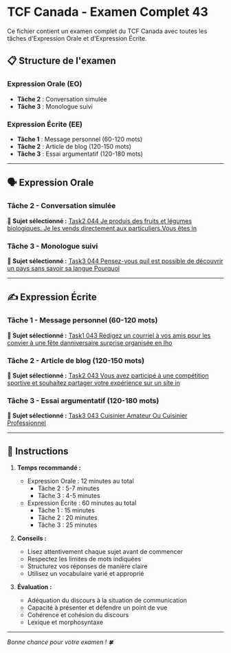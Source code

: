 # TCF Canada - Examen Complet 43

Ce fichier contient un examen complet du TCF Canada avec toutes les tâches d'Expression Orale et d'Expression Écrite.

## 📋 Structure de l'examen

### Expression Orale (EO)
- **Tâche 2** : Conversation simulée
- **Tâche 3** : Monologue suivi

### Expression Écrite (EE)  
- **Tâche 1** : Message personnel (60-120 mots)
- **Tâche 2** : Article de blog (120-150 mots)
- **Tâche 3** : Essai argumentatif (120-180 mots)

---

## 🗣️ Expression Orale

### Tâche 2 - Conversation simulée

**📄 Sujet sélectionné :** [Task2 044 Je produis des fruits et légumes biologiques. Je les vends directement aux particuliers.Vous êtes in](tcf_canada/eo/task2/task2_044_Je_produis_des_fruits_et_légumes_biologiques._Je_les_vends_directement_aux_particuliers.Vous_êtes_in.md)

### Tâche 3 - Monologue suivi

**📄 Sujet sélectionné :** [Task3 044 Pensez-vous quil est possible de découvrir un pays sans savoir sa langue Pourquoi](tcf_canada/eo/task3/task3_044_Pensez-vous_quil_est_possible_de_découvrir_un_pays_sans_savoir_sa_langue_Pourquoi.md)

---

## ✍️ Expression Écrite

### Tâche 1 - Message personnel (60-120 mots)

**📄 Sujet sélectionné :** [Task1 043 Rédigez un courriel à vos amis pour les convier à une fête danniversaire surprise organisée en lho](tcf_canada/ee/task1/task1_043_Rédigez_un_courriel_à_vos_amis_pour_les_convier_à_une_fête_danniversaire_surprise_organisée_en_lho.md)

### Tâche 2 - Article de blog (120-150 mots)

**📄 Sujet sélectionné :** [Task2 043 Vous avez participé à une compétition sportive et souhaitez partager votre expérience sur un site in](tcf_canada/ee/task2/task2_043_Vous_avez_participé_à_une_compétition_sportive_et_souhaitez_partager_votre_expérience_sur_un_site_in.md)

### Tâche 3 - Essai argumentatif (120-180 mots)

**📄 Sujet sélectionné :** [Task3 043 Cuisinier Amateur Ou Cuisinier Professionnel](tcf_canada/ee/task3/task3_043_Cuisinier_Amateur_Ou_Cuisinier_Professionnel.md)

---

## 📝 Instructions

1. **Temps recommandé :**
   - Expression Orale : 12 minutes au total
     - Tâche 2 : 5-7 minutes
     - Tâche 3 : 4-5 minutes
   - Expression Écrite : 60 minutes au total
     - Tâche 1 : 15 minutes
     - Tâche 2 : 20 minutes  
     - Tâche 3 : 25 minutes

2. **Conseils :**
   - Lisez attentivement chaque sujet avant de commencer
   - Respectez les limites de mots indiquées
   - Structurez vos réponses de manière claire
   - Utilisez un vocabulaire varié et approprié

3. **Évaluation :**
   - Adéquation du discours à la situation de communication
   - Capacité à présenter et défendre un point de vue
   - Cohérence et cohésion du discours
   - Lexique et morphosyntaxe

---

*Bonne chance pour votre examen ! 🍀*
